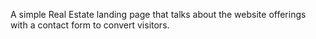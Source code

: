 A simple Real Estate landing page that talks about the website offerings with a contact form to convert visitors.
